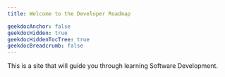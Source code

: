 ```yaml
---
title: Welcome to the Developer Roadmap

geekdocAnchor: false
geekdocHidden: true
geekdocHiddenTocTree: true
geekdocBreadcrumb: false
---
```


This is a site that will guide you through learning Software Development.
